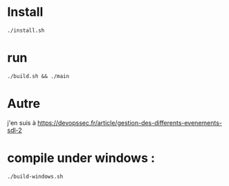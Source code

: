 # Install

```
./install.sh
```

# run

```
./build.sh && ./main
```

# Autre

j'en suis à https://devopssec.fr/article/gestion-des-differents-evenements-sdl-2

# compile under windows : 

```
./build-windows.sh
```